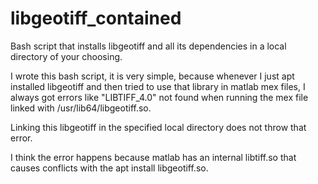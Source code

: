 # libgeotiff_contained
Bash script that installs libgeotiff and all its dependencies in a local directory of your choosing.

I wrote this bash script, it is very simple, because whenever I just apt installed libgeotiff and then tried to use that library in matlab mex files, I always got errors like "LIBTIFF_4.0" not found when running the mex file linked with /usr/lib64/libgeotiff.so.

Linking this libgeotiff in the specified local directory does not throw that error.

I think the error happens because matlab has an internal libtiff.so that causes conflicts with the apt install libgeotiff.so.

